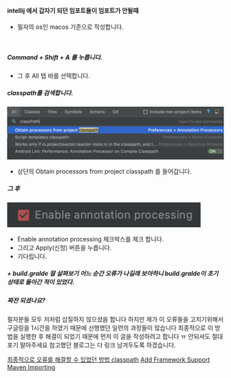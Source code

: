 #### intellij 에서 갑자기 되던 임포트들이 임포트가 안될때

* 필자의 os인 macos 기준으로 작성합니다.

<br>

##### Command + Shift + A 를 누릅니다.
*   그 후 All 탭 바를 선택합니다.
##### classpath를 검색합니다.
![classpath](/img/classPathTabBar.png)
* 상단의 Obtain processors from project classpath 를 들어갑니다.
##### 그 후 
![enable](/img/EnableAnnotation.png)
* Enable annotation processing 체크박스를 체크 합니다.
* 그리고 Apply(신청) 버튼을 누릅니다.
* 기다립니다.

##### + build.gralde 잘 살펴보기 어느 순간 오류가 나길래 보아하니 build.gralde이 초기 상태로 돌아간 적이 있었다.

##### 짜잔 되셨나요?
  필자분들 모두 저처럼 삽질하지 않으셨음 합니다 하지만 제가 이 오류들을 고치기위해서 구글링을 1시간을 하였기 때문에 선행했던 일련의 과정들이 많습니다 최종적으로 이 방법을 실행한 후 해결이 되었기 때문에 먼저 이 글을 작성하려고 합니다 ㅠ 안되셔도 절대 포기 말아주세요 참고했던 블로그는 다 링크 남겨두도록 하겠습니다.

[최종적으로 오류를 해결할 수 있었던 방법 classpath](https://jsonobject.tistory.com/256)
[Add Framework Support](https://m.blog.naver.com/kiel0103/221766235162)
[Maven Importing](https://stackoverflow.com/questions/53869118/importing-to-intellij-error-package-org-springframework-boot-does-not-exist)

